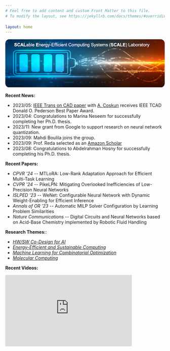 ```yaml
---
# Feel free to add content and custom Front Matter to this file.
# To modify the layout, see https://jekyllrb.com/docs/themes/#overriding-theme-defaults

layout: home
---
```

![](logo.png)

**Recent News:**

*   2023/05: [IEEE Trans on CAD paper](https://ieeexplore.ieee.org/document/9428622) with [A. Coskun](https://www.bu.edu/eng/profile/ayse-coskun/) receives IEEE TCAD Donald O. Pederson Best Paper Award.
*   2023/04: Congratulations to Marina Neseem for successfully completing her Ph.D. thesis.
*   2023/11: New grant from Google to support research on neural network quantization.
*   2023/09: Mahdi Boulila joins the group.
* 	2023/09: Prof. Reda selected as an [Amazon Scholar](https://engineering.brown.edu/news/2023-09-07/sherief-reda-joins-amazon-scholars)
* 	2023/08: Congratulations to Abdelrahman Hosny for successfully completing his Ph.D. thesis.

**Recent Papers:**

* _CPVR '24_ -- MTLoRA: Low-Rank Adaptation Approach for Efficient Multi-Task Learning
* _CVPR '24_ -- PikeLPN: Mitigating Overlooked Inefficiencies of Low-Precision Neural Networks
* _ISLPED '23_ -- WeNet: Configurable Neural Network with Dynamic Weight-Enabling for Efficient Inference
* _Annals of OR '23_ -- Automatic MILP Solver Configuration by Learning Problem Similarities
* _Nature Communications_ -- Digital Circuits and Neural Networks based on Acid-Base Chemistry implemented by Robotic Fluid Handling

**Research Themes:**: 

* _[HW/SW Co-Design for AI](projects.markdown)_
* _[Energy-Efficient and Sustainable Computing](projects.markdown)_
* _[Machine Learning for Combinatorial Optimization](projects.markdown)_
* _[Molecular Computing](projects.markdown)_


**Recent Videos:**

<iframe width="400" height="225" src="https://www.youtube.com/embed/videoseries?list=PLk3xzvxwG7ZZK2A6xth1HTzpYE9OgPpZp" title="YouTube video player" frameborder="0" allow="accelerometer; autoplay; clipboard-write; encrypted-media; gyroscope; picture-in-picture" allowfullscreen></iframe>





